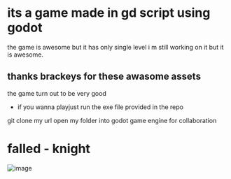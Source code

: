 # its a game made in gd script using godot
the game is awesome 
but it has only single level i m still working on it 
but it is awesome.
## thanks brackeys for these awasome assets
the game turn out to be very good
* if you wanna playjust run the exe file provided in the repo

git clone my url
open my folder into godot game engine for collaboration

 # falled - knight
![image](https://github.com/user-attachments/assets/8527b07f-f4c9-4f86-863b-72136175c88d)
